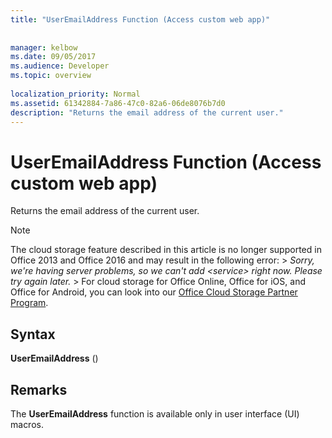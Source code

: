 ```yaml
---
title: "UserEmailAddress Function (Access custom web app)"
 
 
manager: kelbow
ms.date: 09/05/2017
ms.audience: Developer
ms.topic: overview
  
localization_priority: Normal
ms.assetid: 61342884-7a86-47c0-82a6-06de8076b7d0
description: "Returns the email address of the current user."
---
```


# UserEmailAddress Function (Access custom web app)

Returns the email address of the current user.
  
> [!NOTE]
> The cloud storage feature described in this article is no longer supported in Office 2013 and Office 2016 and may result in the following error: >  *Sorry, we're having server problems, so we can't add \<service\> right now. Please try again later.* > For cloud storage for Office Online, Office for iOS, and Office for Android, you can look into our [Office Cloud Storage Partner Program](https://dev.office.com/programs/officecloudstorage). 
  
## Syntax

 **UserEmailAddress** () 
  
## Remarks

The **UserEmailAddress** function is available only in user interface (UI) macros. 
  

